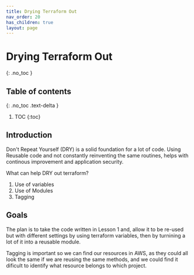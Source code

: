 ```yaml
---
title: Drying Terraform Out 
nav_order: 20
has_children: true
layout: page
---
```


# Drying Terraform Out 
{: .no_toc }

## Table of contents
{: .no_toc .text-delta }

1. TOC
{:toc}

## Introduction

Don't Repeat Yourself (DRY) is a solid foundation for a lot of code. Using Reusable code and not constantly reinventing the same routines, helps with continous improvement and application security.

What can help DRY out terraform?

1. Use of variables
2. Use of Modules
3. Tagging

## Goals

The plan is to take the code written in Lesson 1 and, allow it to be re-used but with different settings by using terraform variables, then by turnining a lot of it into a reusable module. 

Tagging is important so we can find our resources in AWS, as they could all look the same if we are reusing the same methods, and we could find it dificult to identify what resource belongs to which project.
